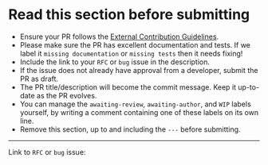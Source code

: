 # Read this section before submitting

* Ensure your PR follows the [External Contribution Guidelines](https://github.com/leanprover/lean4/blob/master/CONTRIBUTING.md).
* Please make sure the PR has excellent documentation and tests. If we label it `missing documentation` or `missing tests` then it needs fixing!
* Include the link to your `RFC` or `bug` issue in the description.
* If the issue does not already have approval from a developer, submit the PR as draft.
* The PR title/description will become the commit message. Keep it up-to-date as the PR evolves.
* You can manage the `awaiting-review`, `awaiting-author`, and `WIP` labels yourself, by writing a comment containing one of these labels on its own line.
* Remove this section, up to and including the `---` before submitting.

---

Link to `RFC` or `bug` issue:
